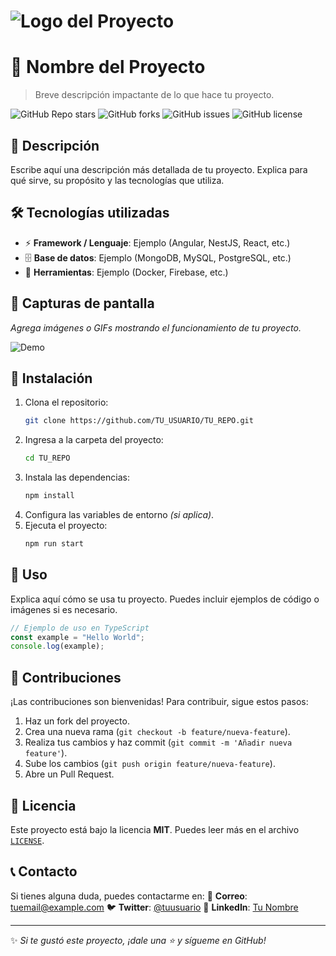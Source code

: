 # ![Logo del Proyecto](img/logo.jpg)

# 🚀 Nombre del Proyecto

> Breve descripción impactante de lo que hace tu proyecto.

![GitHub Repo stars](https://img.shields.io/github/stars/TU_USUARIO/TU_REPO?style=for-the-badge)
![GitHub forks](https://img.shields.io/github/forks/TU_USUARIO/TU_REPO?style=for-the-badge)
![GitHub issues](https://img.shields.io/github/issues/TU_USUARIO/TU_REPO?style=for-the-badge)
![GitHub license](https://img.shields.io/github/license/TU_USUARIO/TU_REPO?style=for-the-badge)

## 📜 Descripción

Escribe aquí una descripción más detallada de tu proyecto. Explica para qué sirve, su propósito y las tecnologías que utiliza.

## 🛠️ Tecnologías utilizadas

- ⚡ **Framework / Lenguaje**: Ejemplo (Angular, NestJS, React, etc.)
- 🗄 **Base de datos**: Ejemplo (MongoDB, MySQL, PostgreSQL, etc.)
- 🔧 **Herramientas**: Ejemplo (Docker, Firebase, etc.)

## 📸 Capturas de pantalla

_Agrega imágenes o GIFs mostrando el funcionamiento de tu proyecto._

![Demo](img/demo.png)

## 🚀 Instalación

1. Clona el repositorio:
   ```bash
   git clone https://github.com/TU_USUARIO/TU_REPO.git
   ```
2. Ingresa a la carpeta del proyecto:
   ```bash
   cd TU_REPO
   ```
3. Instala las dependencias:
   ```bash
   npm install
   ```
4. Configura las variables de entorno _(si aplica)_.
5. Ejecuta el proyecto:
   ```bash
   npm run start
   ```

## 📌 Uso

Explica aquí cómo se usa tu proyecto. Puedes incluir ejemplos de código o imágenes si es necesario.

```typescript
// Ejemplo de uso en TypeScript
const example = "Hello World";
console.log(example);
```

## 🤝 Contribuciones

¡Las contribuciones son bienvenidas! Para contribuir, sigue estos pasos:
1. Haz un fork del proyecto.
2. Crea una nueva rama (`git checkout -b feature/nueva-feature`).
3. Realiza tus cambios y haz commit (`git commit -m 'Añadir nueva feature'`).
4. Sube los cambios (`git push origin feature/nueva-feature`).
5. Abre un Pull Request.

## 📜 Licencia

Este proyecto está bajo la licencia **MIT**. Puedes leer más en el archivo [`LICENSE`](LICENSE).

## 📞 Contacto

Si tienes alguna duda, puedes contactarme en:
📧 **Correo**: [tuemail@example.com](mailto:tuemail@example.com)
🐦 **Twitter**: [@tuusuario](https://twitter.com/tuusuario)
💼 **LinkedIn**: [Tu Nombre](https://linkedin.com/in/tuusuario)

---
✨ _Si te gustó este proyecto, ¡dale una ⭐ y sígueme en GitHub!_
